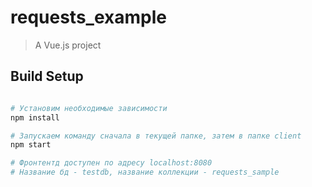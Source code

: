 # requests_example

> A Vue.js project

## Build Setup

``` bash

# Установим необходимые зависимости
npm install

# Запускаем команду сначала в текущей папке, затем в папке client
npm start

# Фронтентд доступен по адресу localhost:8080
# Название бд - testdb, название коллекции - requests_sample


